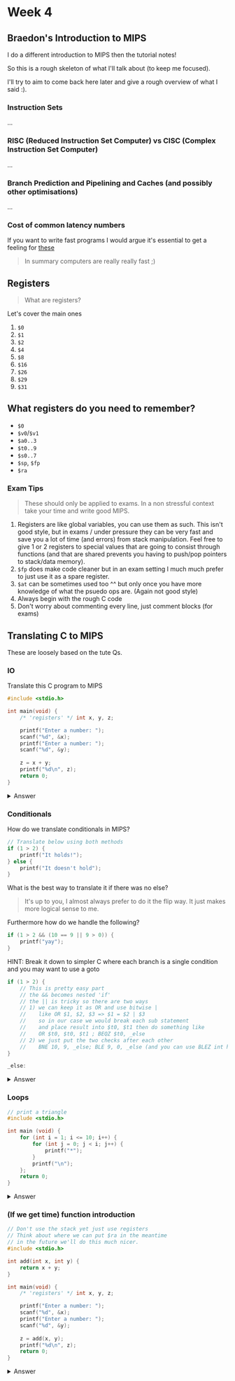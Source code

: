 # Week 4

## Braedon's Introduction to MIPS

I do a different introduction to MIPS then the tutorial notes!

So this is a rough skeleton of what I'll talk about (to keep me focused).

I'll try to aim to come back here later and give a rough overview of what I said :).

### Instruction Sets

...
 
### RISC (Reduced Instruction Set Computer) vs CISC (Complex Instruction Set Computer)

...

### Branch Prediction and Pipelining and Caches (and possibly other optimisations)

...

### Cost of common latency numbers

If you want to write fast programs I would argue it's essential to get a feeling for [these](https://colin-scott.github.io/personal_website/research/interactive_latency.html)

> In summary computers are really really fast ;)

## Registers

> What are registers?

Let's cover the main ones

1. `$0`
2. `$1`
3. `$2`
4. `$4`
5. `$8`
6. `$16`
7. `$26`
8. `$29`
9. `$31`

## What registers do you need to remember?

- `$0`
- `$v0`/`$v1`
- `$a0..3`
- `$t0..9`
- `$s0..7`
- `$sp`, `$fp`
- `$ra`

### Exam Tips

> These should only be applied to exams.  In a non stressful context take your time and write good MIPS.

1. Registers are like global variables, you can use them as such.  This isn't good style, but in exams / under pressure they can be very fast and save you a lot of time (and errors) from stack manipulation.  Feel free to give 1 or 2 registers to special values that are going to consist through functions (and that are shared prevents you having to push/pop pointers to stack/data memory).
2. `$fp` does make code cleaner but in an exam setting I much much prefer to just use it as a spare register.
3. `$at` can be sometimes used too ^^ but only once you have more knowledge of what the psuedo ops are.  (Again not good style)
4. Always begin with the rough C code
5. Don't worry about commenting every line, just comment blocks (for exams)

## Translating C to MIPS

These are loosely based on the tute Qs.

### IO

Translate this C program to MIPS

```c
#include <stdio.h>

int main(void) {
    /* 'registers' */ int x, y, z;

    printf("Enter a number: ");
    scanf("%d", &x);
    printf("Enter a number: ");
    scanf("%d", &y);
    
    z = x + y;
    printf("%d\n", z);
    return 0;
}
```

<details>
<summary>Answer</summary>

[](Tute4/add.s ':include :type=code c')

</details>

### Conditionals

How do we translate conditionals in MIPS?

```c
// Translate below using both methods
if (1 > 2) {
    printf("It holds!");
} else {
    printf("It doesn't hold");
}
```

What is the best way to translate it if there was no else?

> It's up to you, I almost always prefer to do it the flip way.  It just makes more logical sense to me.

Furthermore how do we handle the following?

```c
if (1 > 2 && (10 == 9 || 9 > 0)) {
    printf("yay");
}
```

HINT: Break it down to simpler C where each branch is a single condition and you may want to use a goto

```c
if (1 > 2) {
    // This is pretty easy part
    // the && becomes nested 'if'
    // the || is tricky so there are two ways
    // 1) we can keep it as OR and use bitwise |
    //    like OR $1, $2, $3 => $1 = $2 | $3
    //    so in our case we would break each sub statement
    //    and place result into $t0, $t1 then do something like
    //    OR $t0, $t0, $t1 ; BEQZ $t0, _else
    // 2) we just put the two checks after each other
    //    BNE 10, 9, _else; BLE 9, 0, _else (and you can use BLEZ int his case)
}

_else:
```

<details>
<summary>Answer</summary>

[](Tute4/cond.s ':include :type=code c')

</details>

### Loops

```c
// print a triangle
#include <stdio.h>

int main (void) {
    for (int i = 1; i <= 10; i++) {
        for (int j = 0; j < i; j++) {
            printf("*");
        }
        printf("\n");
    };
    return 0;
}
```

<details>
<summary>Answer</summary>

[](Tute4/triangle.s ':include :type=code c')

</details>

### (If we get time) function introduction

```c
// Don't use the stack yet just use registers
// Think about where we can put $ra in the meantime
// in the future we'll do this much nicer.
#include <stdio.h>

int add(int x, int y) {
    return x + y;
}

int main(void) {
    /* 'registers' */ int x, y, z;

    printf("Enter a number: ");
    scanf("%d", &x);
    printf("Enter a number: ");
    scanf("%d", &y);
    
    z = add(x, y);
    printf("%d\n", z);
    return 0;
}
```

<details>
<summary>Answer</summary>

[](Tute4/func.s ':include :type=code c')

</details>
